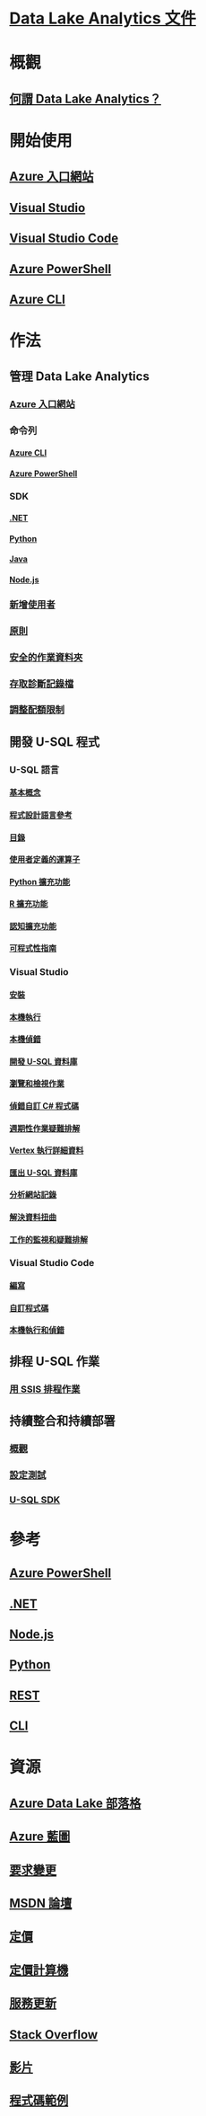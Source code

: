 # [Data Lake Analytics 文件](index.md)

# 概觀
## [何謂 Data Lake Analytics？](data-lake-analytics-overview.md)

# 開始使用
## [Azure 入口網站](data-lake-analytics-get-started-portal.md)
## [Visual Studio](data-lake-analytics-data-lake-tools-get-started.md)
## [Visual Studio Code](data-lake-analytics-data-lake-tools-for-vscode.md)
## [Azure PowerShell](data-lake-analytics-get-started-powershell.md)
## [Azure CLI](data-lake-analytics-get-started-cli.md)

# 作法

## 管理 Data Lake Analytics
### [Azure 入口網站](data-lake-analytics-manage-use-portal.md)
### 命令列
#### [Azure CLI](data-lake-analytics-manage-use-cli.md)
#### [Azure PowerShell](data-lake-analytics-manage-use-powershell.md)
### SDK
#### [.NET](data-lake-analytics-manage-use-dotnet-sdk.md)
#### [Python](data-lake-analytics-manage-use-python-sdk.md)
#### [Java](data-lake-analytics-manage-use-java-sdk.md)
#### [Node.js](data-lake-analytics-manage-use-nodejs.md)
### [新增使用者](data-lake-analytics-add-users.md)
### [原則](data-lake-analytics-policies.md)
### [安全的作業資料夾](data-lake-analytics-secure.md)
### [存取診斷記錄檔](data-lake-analytics-diagnostic-logs.md)
### [調整配額限制](data-lake-analytics-quota-limits.md)

## 開發 U-SQL 程式

### U-SQL 語言
#### [基本概念](data-lake-analytics-u-sql-get-started.md)
#### [程式設計語言參考](https://msdn.microsoft.com/library/azure/mt591959)
#### [目錄](data-lake-analytics-u-sql-catalog.md)
#### [使用者定義的運算子](data-lake-analytics-u-sql-develop-user-defined-operators.md)
#### [Python 擴充功能](data-lake-analytics-u-sql-python-extensions.md)
#### [R 擴充功能](data-lake-analytics-u-sql-r-extensions.md)
#### [認知擴充功能](data-lake-analytics-u-sql-cognitive.md)
#### [可程式性指南](data-lake-analytics-u-sql-programmability-guide.md)

### Visual Studio
#### [安裝](data-lake-analytics-data-lake-tools-install.md)
#### [本機執行](data-lake-analytics-data-lake-tools-local-run.md)
#### [本機偵錯](data-lake-analytics-data-lake-tools-local-debug.md)
#### [開發 U-SQL 資料庫](data-lake-analytics-data-lake-tools-develop-usql-database.md)
#### [瀏覽和檢視作業](data-lake-analytics-data-lake-tools-view-jobs.md)
#### [偵錯自訂 C# 程式碼](data-lake-analytics-debug-u-sql-jobs.md)
#### [週期性作業疑難排解](data-lake-analytics-data-lake-tools-debug-recurring-job.md)
#### [Vertex 執行詳細資料](data-lake-analytics-data-lake-tools-use-vertex-execution-view.md)
#### [匯出 U-SQL 資料庫](data-lake-analytics-data-lake-tools-export-database.md)
#### [分析網站記錄](data-lake-analytics-analyze-weblogs.md)
#### [解決資料扭曲](data-lake-analytics-data-lake-tools-data-skew-solutions.md)
#### [工作的監視和疑難排解](data-lake-analytics-monitor-and-troubleshoot-jobs-tutorial.md)

### Visual Studio Code
#### [編寫](data-lake-analytics-data-lake-tools-for-vscode.md)
#### [自訂程式碼](data-lake-analytics-u-sql-develop-with-python-r-csharp-in-vscode.md)
#### [本機執行和偵錯](data-lake-tools-for-vscode-local-run-and-debug.md)

## 排程 U-SQL 作業
### [用 SSIS 排程作業](data-lake-analytics-schedule-jobs-ssis.md)

## 持續整合和持續部署
### [概觀](data-lake-analytics-cicd-overview.md)
### [設定測試](data-lake-analytics-cicd-test.md)
### [U-SQL SDK](data-lake-analytics-u-sql-sdk.md)

# 參考
## [Azure PowerShell](/powershell/module/azurerm.datalakeanalytics)
## [.NET](/dotnet/api/microsoft.azure.management.datalake.analytics)
## [Node.js](https://www.npmjs.com/package/azure-arm-datalake-analytics)
## [Python](https://docs.microsoft.com/python/api/overview/azure/data-lake-analytics?view=azure-python)
## [REST](/rest/api/datalakeanalytics/)
## [CLI](https://docs.microsoft.com/cli/azure/dla)

# 資源
## [Azure Data Lake 部落格](https://blogs.msdn.microsoft.com/azuredatalake/)
## [Azure 藍圖](https://azure.microsoft.com/roadmap/?category=intelligence-analytics)
## [要求變更](https://feedback.azure.com/forums/327234-data-lake)
## [MSDN 論壇](https://social.msdn.microsoft.com/Forums/en-US/home?forum=AzureDataLake)
## [定價](https://azure.microsoft.com/pricing/details/data-lake-analytics/)
## [定價計算機](https://azure.microsoft.com/pricing/calculator/)
## [服務更新](https://azure.microsoft.com/updates/?product=data-lake-analytics)
## [Stack Overflow](http://stackoverflow.com/questions/tagged/azure-data-lake)
## [影片](https://azure.microsoft.com/resources/videos/index/?services=data-lake-analytics)
## [程式碼範例](https://azure.microsoft.com/resources/samples/?service=data-lake-analytics)
